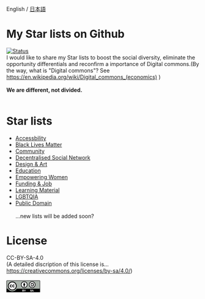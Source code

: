 English / <a href="https://github.com/4ioskd/my-Stars-lists/blob/main/README-JA.md" rel="noopener noreferrer">日本語</a>
# My Star lists on Github
[![Status](https://img.shields.io/badge/status-active-success.svg)]()<br>
I would like to share my Star lists to boost the social diversity, eliminate the opportunity differentials and reconfirm a importance of Digital commons.(By the way, what is "Digital commons"? See https://en.wikipedia.org/wiki/Digital_commons_(economics) )<br><br>
<b>We are different, not divided.</b><br><br>

# Star lists
- <a href="https://github.com/stars/4ioskd/lists/accessibility" rel="noopener noreferrer">Accessbility</a><br>
- <a href="https://github.com/stars/4ioskd/lists/black-lives-matter" rel="noopener noreferrer">Black Lives Matter</a><br>
- <a href="https://github.com/stars/4ioskd/lists/community" rel="noopener noreferrer">Community</a><br>
- <a href="https://github.com/stars/4ioskd/lists/decentralised-social-network" rel="noopener noreferrer">Decentralised Social Network</a><br>
- <a href="https://github.com/stars/4ioskd/lists/design-art" rel="noopener noreferrer">Design & Art</a><br>
- <a href="https://github.com/stars/4ioskd/lists/education" rel="noopener noreferrer">Education</a><br>
- <a href="https://github.com/stars/4ioskd/lists/empowering-women" rel="noopener noreferrer">Empowering Women</a><br>
- <a href="https://github.com/stars/4ioskd/lists/funding-job" rel="noopener noreferrer">Funding & Job</a><br>
- <a href="https://github.com/stars/4ioskd/lists/learning-material" rel="noopener noreferrer">Learning Material</a><br>
- <a href="https://github.com/stars/4ioskd/lists/lgbtqia" rel="noopener noreferrer">LGBTQIA</a><br>
- <a href="https://github.com/stars/4ioskd/lists/public-domain" rel="noopener noreferrer">Public Domain</a><br><br>
...new lists will be added soon?

# License
CC-BY-SA-4.0<br>
(A detailed discription of this license is... https://creativecommons.org/licenses/by-sa/4.0/)<br><br>
<img src="CC-BY-SA_icon.svg.png" width="88" height="31" alt="CC-BY-SA-4.0"></a>

